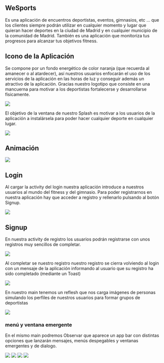## WeSports
Es una aplicación de encuentros deportistas, eventos, gimnasios, etc ... que los clientes
siempre podrán utilizar en cualquier momento y lugar que quieran hacer deportes en la ciudad de Madrid y en cualquier municipio de la comunidad de Madrid. También es una aplicación
que monitoriza tus progresos para alcanzar tus objetivos fitness.
## Icono de la Aplicación
Se compone por un fondo energético de color naranja (que recuerda al amanecer o al atardecer), así nuestros usuarios enfocarán el uso de los servicios
de la aplicación en las horas de luz y conseguir además un atractivo de la aplicación. Gracias nuestro logotipo que consiste en una mancuerna para motivar
a los deportistas fortalecerse y desarrollarse físicamente.

![](img/logo.png)

El objetivo de la ventana de nuestro Splash es motivar a los usuarios de la aplicación
a instalársela para poder hacer cualquier deporte en cualquier lugar.

![](img/splash.png)


## Animación
![](img/gifanimado.gif)
## Login
Al cargar la activity del login nuestra aplicación introduce a nuestros usuarios al mundo del fitness
y del gimnasio. Para poder registrarnos en nuestra aplicación hay que acceder a registro y rellenarlo
pulsando al botón Signup.

![](img/log.png)

## Signup
En nuestra activity de registro los usuarios podrán registrarse con unos registros
muy sencillos de completar.


![](img/signup.png)

Al completar se nuestro registro nuestro registro se cierra volviendo al login con un mensaje de la aplicación
informando al usuario que su registro ha sido completado (mediante un Toast)


![](img/loginaftersignup.png)

En nuestro main tenemos un reflesh que nos carga imágenes de personas
simulando los perfiles de nuestros usuarios para formar grupos de deportistas

![](img/activitymainscreenshot.png)

### menú y ventana emergente

En el mismo main podremos Observar que aparece un app bar con distintas opciones
que lanzarán mensajes, menús despegables y ventanas emergentes y de dialogo.

![](img/settings.png)
![](img/copy.png)
![](img/menudespegable.png)
![](img/alertdialog.png)
